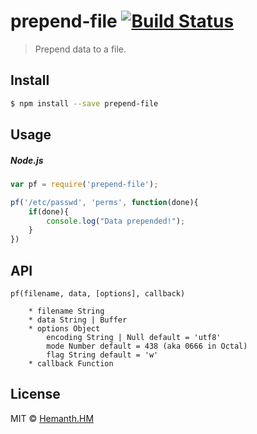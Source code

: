 # prepend-file [![Build Status](https://travis-ci.org/hemanth/node-prepend-file.svg?branch=master)](https://travis-ci.org/hemanth/node-prepend-file)

>Prepend data to a file.


## Install

```sh
$ npm install --save prepend-file
```

## Usage

##### Node.js

```js
var pf = require('prepend-file');

pf('/etc/passwd', 'perms', function(done){
	if(done){
		console.log("Data prepended!");
	}
})
```
## API

```
pf(filename, data, [options], callback)

    * filename String
    * data String | Buffer
    * options Object
        encoding String | Null default = 'utf8'
        mode Number default = 438 (aka 0666 in Octal)
        flag String default = 'w'
    * callback Function
```

## License

MIT © [Hemanth.HM](http://h3manth.com)
